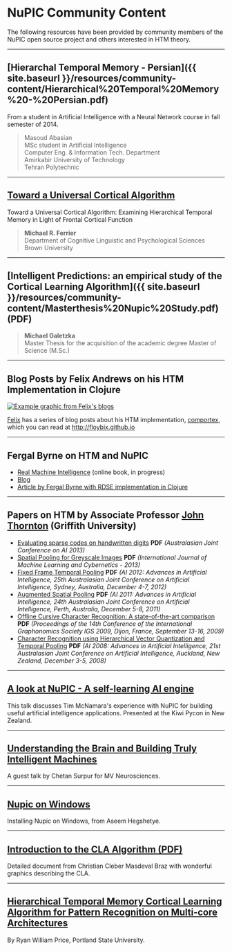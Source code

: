 
NuPIC Community Content
===========

The following resources have been provided by community members of the NuPIC open source project and others interested in HTM theory.

* * *

## [Hierarchal Temporal Memory - Persian]({{ site.baseurl }}/resources/community-content/Hierarchical%20Temporal%20Memory%20-%20Persian.pdf)

From a student in Artificial Intelligence with a Neural Network course in fall semester of 2014. 

> Masoud Abasian <br/>
> MSc student in Artificial Intelligence <br/>
> Computer Eng. & Information Tech. Department <br/>
> Amirkabir University of Technology <br/>
> Tehran Polytechnic

* * *

## [Toward a Universal Cortical Algorithm](https://drive.google.com/file/d/0B0RWGGOoommKM0llNUF3V2JJYTg/view?usp=sharing)

Toward a Universal Cortical Algorithm: Examining Hierarchical Temporal Memory in Light of Frontal Cortical Function

> **Michael R. Ferrier** <br/>
> Department of Cognitive Linguistic and Psychological Sciences  <br/>
> Brown University


* * *

## [Intelligent Predictions: an empirical study of the Cortical Learning Algorithm]({{ site.baseurl }}/resources/community-content/Masterthesis%20Nupic%20Study.pdf) (PDF)

> **Michael Galetzka** <br/>
> Master Thesis for the acquisition of the academic degree Master of Science (M.Sc.)

* * *

## Blog Posts by Felix Andrews on his HTM Implementation in Clojure

[![Example graphic from Felix's blogs](http://floybix.github.io/assets/2014-09-26/tp_example.png)](http://floybix.github.io)

[Felix](github.com/floybix) has a series of blog posts about his HTM implementation, [comportex](https://github.com/nupic-community/comportex), which you can read at <http://floybix.github.io>

* * *

## Fergal Byrne on HTM and NuPIC

- [Real Machine Intelligence](https://leanpub.com/realsmartmachines/read) (online book, in progress)
- [Blog](http://inbits.com/category/nupic/)
- [Article by Fergal Byrne with RDSE implementation in Clojure](http://fergalbyrne.github.io/rdse.html)

* * *

## Papers on HTM by Associate Professor [John Thornton](http://www.ict.griffith.edu.au/~johnt/index.html) (Griffith University)

- [Evaluating sparse codes on handwritten digits](http://www.ict.griffith.edu.au/~johnt/publications/AI2013.pdf) **PDF** *(Australasian Joint Conference on AI 2013)*
- [Spatial Pooling for Greyscale Images](http://www.ict.griffith.edu.au/~johnt/publications/IJMLC2012.pdf) **PDF** *(International Journal of Machine Learning and Cybernetics - 2013)*
- [Fixed Frame Temporal Pooling](http://www.ict.griffith.edu.au/~johnt/publications/AI2012.pdf) **PDF** *(AI 2012: Advances in Artificial Intelligence, 25th Australasian Joint Conference on Artificial Intelligence, Sydney, Australia, December 4-7, 2012)*
- [Augmented Spatial Pooling](http://www.ict.griffith.edu.au/~johnt/publications/AI2011.pdf) **PDF** *(AI 2011: Advances in Artificial Intelligence, 24th Australasian Joint Conference on Artificial Intelligence, Perth, Australia, December 5-8, 2011)*
- [Offline Cursive Character Recognition: A state-of-the-art comparison](http://www.ict.griffith.edu.au/~johnt/publications/IGS2009.pdf) **PDF** *(Proceedings of the 14th Conference of the International Graphonomics Society IGS 2009, Dijon, France, September 13-16, 2009)*
- [Character Recognition using Hierarchical Vector Quantization and Temporal Pooling](http://www.ict.griffith.edu.au/~johnt/publications/AI2008.pdf) **PDF** *(AI 2008: Advances in Artificial Intelligence, 21st Australasian Joint Conference on Artificial Intelligence, Auckland, New Zealand, December 3-5, 2008)*

* * *

## <a href="http://www.youtube.com/watch?v=rY7GLyxINFY" rel="prettyPhoto" title="A look at NuPIC - A self-learning AI engine">A look at NuPIC - A self-learning AI engine</a>

This talk discusses Tim McNamara's experience with NuPIC for building useful artificial intelligence applications. Presented at the Kiwi Pycon in New Zealand.

* * *

## <a href="http://www.youtube.com/watch?v=o8Fs3aafl9g" rel="prettyPhoto" title="Understanding the Brain and Building Truly Intelligent Machines">Understanding the Brain and Building Truly Intelligent Machines</a>

A guest talk by Chetan Surpur for MV Neurosciences.

* * *

## <a href="http://www.youtube.com/watch?v=kwXHO8t8RrE" rel="prettyPhoto" title="Nupic on Windows">Nupic on Windows</a>

Installing Nupic on Windows, from Aseem Hegshetye.

* * *

## <a href="{{ site.baseurl }}/resources/community-content/IntroductiontoCLAAlgorithm.pdf">Introduction to the CLA Algorithm (PDF)</a>

Detailed document from Christian Cleber Masdeval Braz with wonderful graphics describing the CLA.

* * *

## [Hierarchical Temporal Memory Cortical Learning Algorithm for Pattern Recognition on Multi-core Architectures](http://pdxscholar.library.pdx.edu/open_access_etds/202/)

By Ryan William Price, Portland State University.
